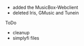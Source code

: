 - added the MusicBox-Webclient 
- deleted Iris, GMusic and Tunein


ToDo
- cleanup
- simplyfi files
